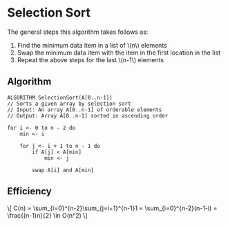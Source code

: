 # Selection Sort

The general steps this algorithm takes follows as:
1. Find the minimum data item in a list of \\(n\\) elements
2. Swap the minimum data item with the item in the first location in the list
3. Repeat the above steps for the last \\(n-1\\) elements

## Algorithm
```
ALGORITHM SelectionSort(A[0..n-1])
// Sorts a given array by selection sort
// Input: An array A[0..n-1] of orderable elements
// Output: Array A[0..n-1] sorted in ascending order

for i <- 0 to n - 2 do
    min <- i

    for j <- i + 1 to n - 1 do
        if A[j] < A[min]
            min <- j
        
        swap A[i] and A[min]
```

## Efficiency

\\[
    C(n) = \sum_{i=0}^{n-2}\sum_{j=i+1}^{n-1}1 = \sum_{i=0}^{n-2}(n-1-i) = \frac{(n-1)n}{2} \in O(n^2)
\\]
